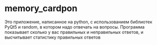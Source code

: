 # memory_cardpon 
Это приложение, написанное на python, с использованием библиотек PyQt5 и random, в котором надо отвечать на вопросы.
Программа показывает сколько у вас правильных и неправильных ответов, и высчитывает статистику правильных ответов 
